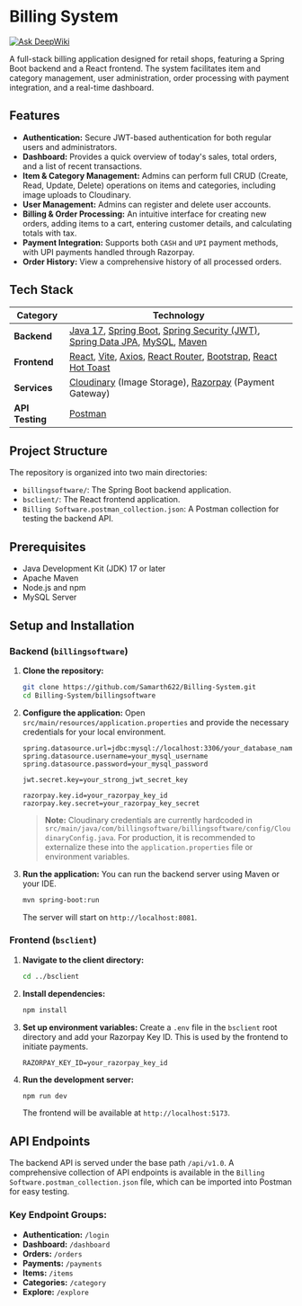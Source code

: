 # Billing System

[![Ask DeepWiki](https://devin.ai/assets/askdeepwiki.png)](https://deepwiki.com/Samarth622/Billing-System)

A full-stack billing application designed for retail shops, featuring a Spring Boot backend and a React frontend. The system facilitates item and category management, user administration, order processing with payment integration, and a real-time dashboard.

## Features

-   **Authentication:** Secure JWT-based authentication for both regular users and administrators.
-   **Dashboard:** Provides a quick overview of today's sales, total orders, and a list of recent transactions.
-   **Item & Category Management:** Admins can perform full CRUD (Create, Read, Update, Delete) operations on items and categories, including image uploads to Cloudinary.
-   **User Management:** Admins can register and delete user accounts.
-   **Billing & Order Processing:** An intuitive interface for creating new orders, adding items to a cart, entering customer details, and calculating totals with tax.
-   **Payment Integration:** Supports both `CASH` and `UPI` payment methods, with UPI payments handled through Razorpay.
-   **Order History:** View a comprehensive history of all processed orders.

## Tech Stack

| Category      | Technology                                                                                                  |
| ------------- | ----------------------------------------------------------------------------------------------------------- |
| **Backend**   | [Java 17](https://www.oracle.com/java/), [Spring Boot](https://spring.io/projects/spring-boot), [Spring Security (JWT)](https://spring.io/projects/spring-security), [Spring Data JPA](https://spring.io/projects/spring-data-jpa), [MySQL](https://www.mysql.com/), [Maven](https://maven.apache.org/) |
| **Frontend**  | [React](https://react.dev/), [Vite](https://vitejs.dev/), [Axios](https://axios-http.com/), [React Router](https://reactrouter.com/), [Bootstrap](https://getbootstrap.com/), [React Hot Toast](https://react-hot-toast.com/) |
| **Services**  | [Cloudinary](https://cloudinary.com/) (Image Storage), [Razorpay](https://razorpay.com/) (Payment Gateway)                                 |
| **API Testing** | [Postman](https://www.postman.com/)                                                                           |

## Project Structure

The repository is organized into two main directories:

-   `billingsoftware/`: The Spring Boot backend application.
-   `bsclient/`: The React frontend application.
-   `Billing Software.postman_collection.json`: A Postman collection for testing the backend API.

## Prerequisites

-   Java Development Kit (JDK) 17 or later
-   Apache Maven
-   Node.js and npm
-   MySQL Server

## Setup and Installation

### Backend (`billingsoftware`)

1.  **Clone the repository:**
    ```bash
    git clone https://github.com/Samarth622/Billing-System.git
    cd Billing-System/billingsoftware
    ```
2.  **Configure the application:**
    Open `src/main/resources/application.properties` and provide the necessary credentials for your local environment.

    ```properties
    spring.datasource.url=jdbc:mysql://localhost:3306/your_database_name
    spring.datasource.username=your_mysql_username
    spring.datasource.password=your_mysql_password

    jwt.secret.key=your_strong_jwt_secret_key

    razorpay.key.id=your_razorpay_key_id
    razorpay.key.secret=your_razorpay_key_secret
    ```
    > **Note:** Cloudinary credentials are currently hardcoded in `src/main/java/com/billingsoftware/billingsoftware/config/CloudinaryConfig.java`. For production, it is recommended to externalize these into the `application.properties` file or environment variables.

3.  **Run the application:**
    You can run the backend server using Maven or your IDE.
    ```bash
    mvn spring-boot:run
    ```
    The server will start on `http://localhost:8081`.

### Frontend (`bsclient`)

1.  **Navigate to the client directory:**
    ```bash
    cd ../bsclient
    ```
2.  **Install dependencies:**
    ```bash
    npm install
    ```
3.  **Set up environment variables:**
    Create a `.env` file in the `bsclient` root directory and add your Razorpay Key ID. This is used by the frontend to initiate payments.
    ```
    RAZORPAY_KEY_ID=your_razorpay_key_id
    ```

4.  **Run the development server:**
    ```bash
    npm run dev
    ```
    The frontend will be available at `http://localhost:5173`.

## API Endpoints

The backend API is served under the base path `/api/v1.0`. A comprehensive collection of API endpoints is available in the `Billing Software.postman_collection.json` file, which can be imported into Postman for easy testing.

### Key Endpoint Groups:
-   **Authentication:** `/login`
-   **Dashboard:** `/dashboard`
-   **Orders:** `/orders`
-   **Payments:** `/payments`
-   **Items:** `/items`
-   **Categories:** `/category`
-   **Explore:** `/explore`
